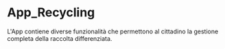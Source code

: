 # App_Recycling
L'App contiene diverse funzionalità che permettono al cittadino la gestione completa della raccolta differenziata.
